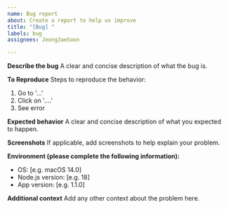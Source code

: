 ```yaml
---
name: Bug report
about: Create a report to help us improve
title: "[Bug] "
labels: bug
assignees: JeongJaeSoon

---
```


**Describe the bug**
A clear and concise description of what the bug is.

**To Reproduce**
Steps to reproduce the behavior:
1. Go to '...'
2. Click on '....'
3. See error

**Expected behavior**
A clear and concise description of what you expected to happen.

**Screenshots**
If applicable, add screenshots to help explain your problem.

**Environment (please complete the following information):**
 - OS: [e.g. macOS 14.0]
 - Node.js version: [e.g. 18]
 - App version: [e.g. 1.1.0]

**Additional context**
Add any other context about the problem here.
